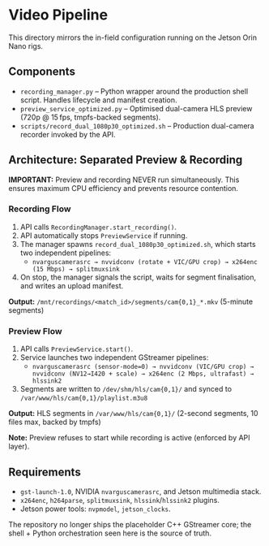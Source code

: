 # Video Pipeline

This directory mirrors the in-field configuration running on the Jetson Orin Nano rigs.

## Components
- `recording_manager.py` – Python wrapper around the production shell script. Handles lifecycle and manifest creation.
- `preview_service_optimized.py` – Optimised dual-camera HLS preview (720p @ 15 fps, tmpfs-backed segments).
- `scripts/record_dual_1080p30_optimized.sh` – Production dual-camera recorder invoked by the API.

## Architecture: Separated Preview & Recording

**IMPORTANT:** Preview and recording NEVER run simultaneously. This ensures maximum CPU efficiency and prevents resource contention.

### Recording Flow
1. API calls `RecordingManager.start_recording()`.
2. API automatically stops `PreviewService` if running.
3. The manager spawns `record_dual_1080p30_optimized.sh`, which starts two independent pipelines:
   - `nvarguscamerasrc → nvvidconv (rotate + VIC/GPU crop) → x264enc (15 Mbps) → splitmuxsink`
4. On stop, the manager signals the script, waits for segment finalisation, and writes an upload manifest.

**Output:** `/mnt/recordings/<match_id>/segments/cam{0,1}_*.mkv` (5-minute segments)

### Preview Flow
1. API calls `PreviewService.start()`.
2. Service launches two independent GStreamer pipelines:
   - `nvarguscamerasrc (sensor-mode=0) → nvvidconv (VIC/GPU crop) → nvvidconv (NV12→I420 + scale) → x264enc (2 Mbps, ultrafast) → hlssink2`
3. Segments are written to `/dev/shm/hls/cam{0,1}/` and synced to `/var/www/hls/cam{0,1}/playlist.m3u8`

**Output:** HLS segments in `/var/www/hls/cam{0,1}/` (2-second segments, 10 files max, backed by tmpfs)

**Note:** Preview refuses to start while recording is active (enforced by API layer).

## Requirements
- `gst-launch-1.0`, NVIDIA `nvarguscamerasrc`, and Jetson multimedia stack.
- `x264enc`, `h264parse`, `splitmuxsink`, `hlssink`/`hlssink2` plugins.
- Jetson power tools: `nvpmodel`, `jetson_clocks`.

The repository no longer ships the placeholder C++ GStreamer core; the shell + Python orchestration seen here is the source of truth.
